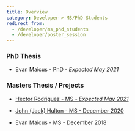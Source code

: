 ```yaml
---
title: Overview
category: Developer > MS/PhD Students
redirect_from:
  - /developer/ms_phd_students
  - /developer/poster_session
---
```


### PhD Thesis

* Evan Maicus - PhD - *Expected May 2021*

### Masters Thesis / Projects

* [Hector Rodriguez - MS - *Expected May 2021*](MS_2021_Hector_Rodriguez)

* [John (Jack) Hulton - MS - December 2020](MS_2020_John_Hulton)

* Evan Maicus - MS - December 2018